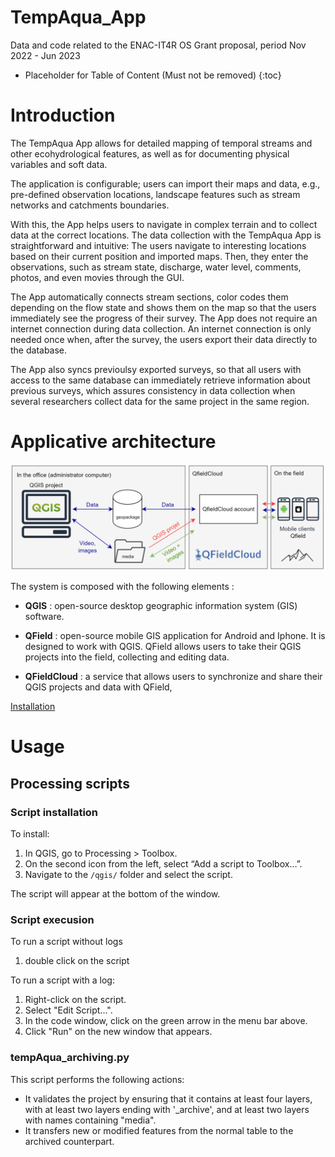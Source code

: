 # TempAqua_App

Data and code related to the ENAC-IT4R OS Grant proposal, period Nov 2022 - Jun 2023


* Placeholder for Table of Content (Must not be removed) <newline> {:toc}



# Introduction

The TempAqua App allows for detailed mapping of temporal streams  and other ecohydrological features, as well as for documenting physical variables and soft data. 

The  application is configurable; users can import their maps and data, e.g., pre-defined observation  locations, landscape features such as stream networks and catchments boundaries. 

With this, the  App helps users to navigate in complex terrain and to collect data at the correct locations. The  data collection with the TempAqua App is straightforward and intuitive: The users navigate to  interesting locations based on their current position and imported maps. Then, they enter the  observations, such as stream state, discharge, water level, comments, photos, and even movies through the GUI. 

The App automatically connects stream sections, color codes them depending on  the flow state and shows them on the map so that the users immediately see the progress of their survey. The App  does not require an internet connection during data collection. An internet connection is only  needed once when, after the survey, the users export their data directly to the database. 

The App also syncs previoulsy exported surveys, so that all  users with access to the same database can immediately retrieve information about previous  surveys, which assures consistency in data collection when several researchers collect data for  the same project in the same region.

# Applicative architecture

![tt](doc/static/applicative_architecture.png)

The system is composed with the following elements : 

* **QGIS** : open-source desktop geographic information system (GIS) software.

* **QField**  : open-source mobile GIS application for Android and Iphone. It is designed to work with QGIS. QField allows users to take their QGIS projects into the field, collecting and editing data.

* **QFieldCloud** : a service that allows users to synchronize and share their QGIS projects and data with QField,


[Installation](doc/INSTALLATION.md)



# Usage
## Processing scripts

### Script installation

To install:

1. In QGIS, go to Processing > Toolbox.
2. On the second icon from the left, select “Add a script to Toolbox…”.
3. Navigate to the `/qgis/` folder and select the script.

The script will appear at the bottom of the window.

### Script execusion

To run a script without logs

1. double click on the script 

To run a script with a log:

1. Right-click on the script.
2. Select "Edit Script...".
3. In the code window, click on the green arrow in the menu bar above.
4. Click "Run" on the new window that appears.

### tempAqua_archiving.py

This script performs the following actions:

- It validates the project by ensuring that it contains at least four layers, with at least two layers ending with '_archive', and at least two layers with names containing "media".
- It transfers new or modified features from the normal table to the archived counterpart.